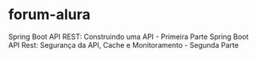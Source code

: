 # forum-alura
Spring Boot API REST: Construindo uma API - Primeira Parte
Spring Boot API Rest: Segurança da API, Cache e Monitoramento - Segunda Parte

